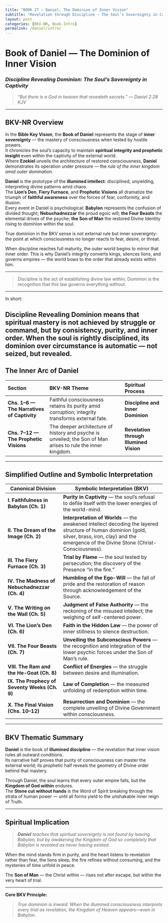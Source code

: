 ```yaml
---
title: "BOOK 27 — Daniel: The Dominion of Inner Vision"
subtitle: "Revelation through Discipline — The Soul’s Sovereignty in Captivity"
layout: post
categories: [BKV-NR, Book-Intro]
permalink: /daniel/intro/
---
```


# **Book of Daniel — The Dominion of Inner Vision**
### *Discipline Revealing Dominion: The Soul’s Sovereignty in Captivity*

> _“But there is a God in heaven that revealeth secrets.” — Daniel 2:28 KJV_

---

## **BKV-NR Overview**

In the **Bible Key Vision**, the **Book of Daniel** represents the stage of **inner sovereignty** — the mastery of consciousness when tested by hostile powers.  
It chronicles the soul’s capacity to maintain **spiritual integrity and prophetic insight** even within the captivity of the external world.  
Where **Ezekiel** unveils the architecture of restored consciousness, **Daniel** demonstrates its operation under pressure — the *rule of the inner kingdom amid outer domination.*

**Daniel** is the prototype of the **illumined intellect**: disciplined, unyielding, interpreting divine patterns amid chaos.  
The **Lion’s Den**, **Fiery Furnace**, and **Prophetic Visions** all dramatize the triumph of **faithful awareness** over the forces of fear, conformity, and illusion.  
Every event in Daniel is psychological: **Babylon** represents the confusion of divided thought; **Nebuchadnezzar** the proud egoic will; **the Four Beasts** the elemental drives of the psyche; **the Son of Man** the restored Divine Identity rising to dominion within the soul.

True dominion in the BKV sense is not external rule but inner sovereignty:
the point at which consciousness no longer reacts to fear, desire, or threat.

When discipline reaches full maturity, the outer world begins to mirror that inner order.
This is why Daniel’s integrity converts kings, silences lions, and governs empires — the world bows to the order that already exists within him.

---

>Discipline is the act of establishing divine law within;
>Dominion is the recognition that this law governs everything without.

---  

In short:

**Discipline Revealing Dominion** means that spiritual mastery is not achieved by struggle or command, but by consistency, purity, and inner order.
When the soul is rightly disciplined, its dominion over circumstance is automatic — not seized, but revealed.
---

## **The Inner Arc of Daniel**

| Section | BKV-NR Theme | Spiritual Process |
| :--- | :--- | :--- |
| **Chs. 1–6 — The Narratives of Captivity** | Faithful consciousness retains its purity amid corruption; integrity transforms external fate. | **Discipline and Inner Dominion** |
| **Chs. 7–12 — The Prophetic Visions** | The deeper architecture of history and psyche is unveiled; the Son of Man arises to rule the inner kingdom. | **Revelation through Illumined Vision** |

---

## **Simplified Outline and Symbolic Interpretation**

| Canonical Division | **Symbolic Interpretation (BKV)** |
| --- | --- |
| **I. Faithfulness in Babylon (Ch. 1)** | **Purity in Captivity** — the soul’s refusal to defile itself with the lower energies of the world-mind. |
| **II. The Dream of the Image (Ch. 2)** | **Interpretation of Worlds** — the awakened intellect decoding the layered structure of human dominion (gold, silver, brass, iron, clay) and the emergence of the Divine Stone (Christ-Consciousness). |
| **III. The Fiery Furnace (Ch. 3)** | **Trial by Flame** — the soul tested by persecution; the discovery of the Presence “in the fire.” |
| **IV. The Madness of Nebuchadnezzar (Ch. 4)** | **Humbling of the Ego-Will** — the fall of pride and the restoration of reason through acknowledgement of the Source. |
| **V. The Writing on the Wall (Ch. 5)** | **Judgment of False Authority** — the reckoning of the misused intellect; the weighing of self-centered power. |
| **VI. The Lion’s Den (Ch. 6)** | **Faith in the Hidden Law** — the power of inner stillness to silence destruction. |
| **VII. The Four Beasts (Ch. 7)** | **Unveiling the Subconscious Powers** — the recognition and integration of the lower psychic forces under the Son of Man’s rule. |
| **VIII. The Ram and the He-Goat (Ch. 8)** | **Conflict of Energies** — the struggle between desire and illumination. |
| **IX. The Prophecy of Seventy Weeks (Ch. 9)** | **Law of Completion** — the measured unfolding of redemption within time. |
| **X. The Final Vision (Chs. 10–12)** | **Resurrection and Dominion** — the complete unveiling of Divine Government within consciousness. |

---

## **BKV Thematic Summary**

**Daniel** is the book of **illumined discipline** — the revelation that inner vision rules all outward conditions.  
Its narrative half proves that purity of consciousness can master the external world; its prophetic half reveals the geometry of Divine order behind that mastery.  

Through Daniel, the soul learns that every outer empire falls, but the **Kingdom of God within** endures.  
The **Stone cut without hands** is the Word of Spirit breaking through the strata of human power — until all forms yield to the unshakable inner reign of Truth.

---

## **Spiritual Implication**

>_**Daniel** teaches that spiritual sovereignty is not found by leaving Babylon, but by awakening the Kingdom of God so completely that Babylon is revealed as never having existed._

When the mind stands firm in purity, and the heart listens to revelation rather than fear, the lions sleep, the fire refines without consuming, and the mysteries of time unfold in peace.  

The **Son of Man** — the Christ within — rises not after escape, but within the very heart of trial.

---

**Core BKV Principle:**  
> _True dominion is inward. When the illumined consciousness interprets every trial as revelation, the Kingdom of Heaven appears—even in Babylon._
